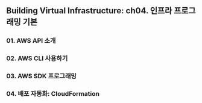 ## Building Virtual Infrastructure: ch04. 인프라 프로그래밍 기본


### 01. AWS API 소개

### 02. AWS CLI 사용하기

### 03. AWS SDK 프로그래밍

### 04. 배포 자동화: CloudFormation